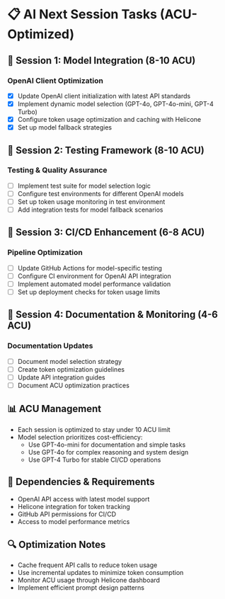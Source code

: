 # 📋 AI Next Session Tasks (ACU-Optimized)

## 🎯 Session 1: Model Integration (8-10 ACU)
### OpenAI Client Optimization
- [x] Update OpenAI client initialization with latest API standards
- [x] Implement dynamic model selection (GPT-4o, GPT-4o-mini, GPT-4 Turbo)
- [x] Configure token usage optimization and caching with Helicone
- [x] Set up model fallback strategies

## 🎯 Session 2: Testing Framework (8-10 ACU)
### Testing & Quality Assurance
- [ ] Implement test suite for model selection logic
- [ ] Configure test environments for different OpenAI models
- [ ] Set up token usage monitoring in test environment
- [ ] Add integration tests for model fallback scenarios

## 🎯 Session 3: CI/CD Enhancement (6-8 ACU)
### Pipeline Optimization
- [ ] Update GitHub Actions for model-specific testing
- [ ] Configure CI environment for OpenAI API integration
- [ ] Implement automated model performance validation
- [ ] Set up deployment checks for token usage limits

## 🎯 Session 4: Documentation & Monitoring (4-6 ACU)
### Documentation Updates
- [ ] Document model selection strategy
- [ ] Create token optimization guidelines
- [ ] Update API integration guides
- [ ] Document ACU optimization practices

## 📊 ACU Management
- Each session is optimized to stay under 10 ACU limit
- Model selection prioritizes cost-efficiency:
  - Use GPT-4o-mini for documentation and simple tasks
  - Use GPT-4o for complex reasoning and system design
  - Use GPT-4 Turbo for stable CI/CD operations

## 📅 Dependencies & Requirements
- OpenAI API access with latest model support
- Helicone integration for token tracking
- GitHub API permissions for CI/CD
- Access to model performance metrics

## 🔍 Optimization Notes
- Cache frequent API calls to reduce token usage
- Use incremental updates to minimize token consumption
- Monitor ACU usage through Helicone dashboard
- Implement efficient prompt design patterns
